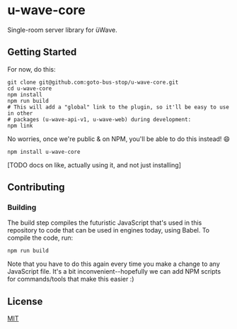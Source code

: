 # u-wave-core

Single-room server library for üWave.

## Getting Started

For now, do this:

```
git clone git@github.com:goto-bus-stop/u-wave-core.git
cd u-wave-core
npm install
npm run build
# This will add a "global" link to the plugin, so it'll be easy to use in other
# packages (u-wave-api-v1, u-wave-web) during development:
npm link
```

No worries, once we're public & on NPM, you'll be able to do this instead!
:smile:

```
npm install u-wave-core
```

[TODO docs on like, actually using it, and not just installing]

## Contributing

### Building

The build step compiles the futuristic JavaScript that's used in this repository
to code that can be used in engines today, using Babel. To compile the code,
run:

```
npm run build
```

Note that you have to do this again every time you make a change to any
JavaScript file. It's a bit inconvenient--hopefully we can add NPM scripts for
commands/tools that make this easier :)

## License

[MIT](./LICENSE)

